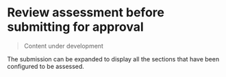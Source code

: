 # Review assessment before submitting for approval
> Content under development

The submission can be expanded to display all the sections that have been configured to be assessed.


